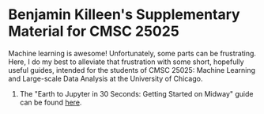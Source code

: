 # Benjamin Killeen's Supplementary Material for CMSC 25025

Machine learning is awesome! Unfortunately, some parts can be frustrating. Here,
I do my best to alleviate that frustration with some short, hopefully useful
guides, intended for the students of CMSC 25025: Machine Learning and
Large-scale Data Analysis at the University of Chicago.

1. The "Earth to Jupyter in 30 Seconds: Getting Started on Midway" guide can be
   found [here](https://github.com/bendkill/lsda/blob/master/docs/rcc_guide.md).
